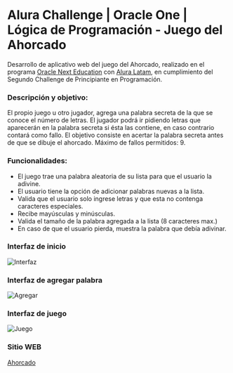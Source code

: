 # Alura Challenge | Oracle One | Lógica de Programación - Juego del Ahorcado


Desarrollo de aplicativo web del juego del Ahorcado, realizado en el programa [Oracle Next Education](https://www.oracle.com/co/education/oracle-next-education/ "Oracle Next Education") con [Alura Latam](https://www.aluracursos.com/ "Alura Latam"),  en cumplimiento del Segundo Challenge de Principiante en Programación.

### Descripción y objetivo:

El propio juego u otro jugador, agrega una palabra secreta de la que se conoce el número de letras. El jugador podrá ir pidiendo letras que aparecerán en la palabra secreta si ésta las contiene, en caso contrario contará como fallo. El objetivo consiste en acertar la palabra secreta antes de que se dibuje el ahorcado. Máximo de fallos permitidos: 9.

### Funcionalidades:
- El juego trae una palabra aleatoria de su lista para que el usuario la adivine.
- El usuario tiene la opción de adicionar palabras nuevas a la lista.
- Valida que el usuario solo ingrese letras y que esta no contenga caracteres especiales.
- Recibe mayúsculas y minúsculas.
- Valida el tamaño de la palabra agregada a la lista (8 caracteres max.)
- En caso de que el usuario pierda, muestra la palabra que debía adivinar.



### Interfaz de inicio
![Interfaz](https://i.imgur.com/2fXUjRp.png "Interfaz Inicio")

### Interfaz de agregar palabra
![Agregar](https://i.imgur.com/aSF9H9w.png "Interfaz Adicionar Palabra")

### Interfaz de juego
![Juego](https://i.imgur.com/sco7abu.png "Interfaz Desarrollo del Juego")

### Sitio WEB
[Ahorcado](https://ingmarcela27.github.io/Alura-Challenge-Oracle-One-Logica-de-Programacion-Juego-del-ahorcado/)


